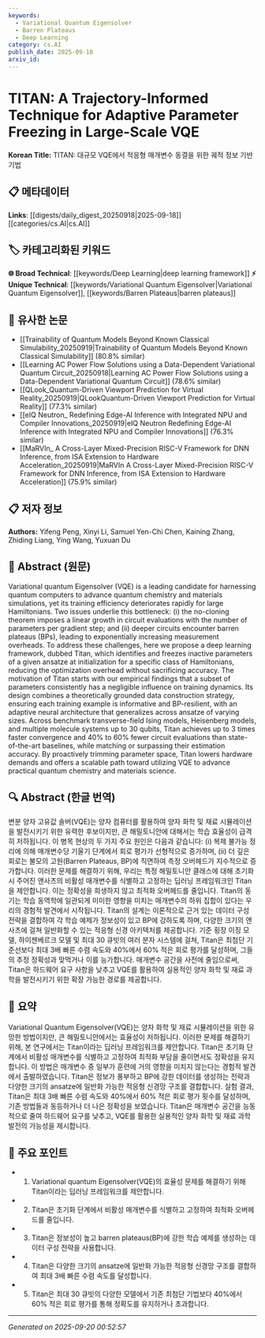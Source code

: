 ```yaml
---
keywords:
  - Variational Quantum Eigensolver
  - Barren Plateaus
  - Deep Learning
category: cs.AI
publish_date: 2025-09-18
arxiv_id:
---
```


<!-- KEYWORD_LINKING_METADATA:
{
  "processed_timestamp": "2025-09-22 22:07:06.321139",
  "vocabulary_version": "1.0",
  "selected_keywords": [
    "Variational Quantum Eigensolver",
    "Barren Plateaus",
    "Deep Learning"
  ],
  "rejected_keywords": [
    "Transverse-Field Ising Models"
  ],
  "similarity_scores": {
    "Variational Quantum Eigensolver": 0.85,
    "Barren Plateaus": 0.8,
    "Deep Learning": 0.7
  },
  "extraction_method": "AI_prompt_based",
  "budget_applied": true
}
-->

# TITAN: A Trajectory-Informed Technique for Adaptive Parameter Freezing in Large-Scale VQE

**Korean Title:** TITAN: 대규모 VQE에서 적응형 매개변수 동결을 위한 궤적 정보 기반 기법

## 📋 메타데이터

**Links**: [[digests/daily_digest_20250918|2025-09-18]]        [[categories/cs.AI|cs.AI]]

## 🏷️ 카테고리화된 키워드
**🌐 Broad Technical**: [[keywords/Deep Learning|deep learning framework]]
**⚡ Unique Technical**: [[keywords/Variational Quantum Eigensolver|Variational Quantum Eigensolver]], [[keywords/Barren Plateaus|barren plateaus]]

## 🔗 유사한 논문
- [[Trainability of Quantum Models Beyond Known Classical Simulability_20250919|Trainability of Quantum Models Beyond Known Classical Simulability]] (80.8% similar)
- [[Learning AC Power Flow Solutions using a Data-Dependent Variational Quantum Circuit_20250918|Learning AC Power Flow Solutions using a Data-Dependent Variational Quantum Circuit]] (78.6% similar)
- [[QLook_Quantum-Driven Viewport Prediction for Virtual Reality_20250919|QLookQuantum-Driven Viewport Prediction for Virtual Reality]] (77.3% similar)
- [[eIQ Neutron_ Redefining Edge-AI Inference with Integrated NPU and Compiler Innovations_20250919|eIQ Neutron Redefining Edge-AI Inference with Integrated NPU and Compiler Innovations]] (76.3% similar)
- [[MaRVIn_ A Cross-Layer Mixed-Precision RISC-V Framework for DNN Inference, from ISA Extension to Hardware Acceleration_20250919|MaRVIn A Cross-Layer Mixed-Precision RISC-V Framework for DNN Inference, from ISA Extension to Hardware Acceleration]] (75.9% similar)

## 📋 저자 정보

**Authors:** Yifeng Peng, Xinyi Li, Samuel Yen-Chi Chen, Kaining Zhang, Zhiding Liang, Ying Wang, Yuxuan Du

## 📄 Abstract (원문)

Variational quantum Eigensolver (VQE) is a leading candidate for harnessing
quantum computers to advance quantum chemistry and materials simulations, yet
its training efficiency deteriorates rapidly for large Hamiltonians. Two issues
underlie this bottleneck: (i) the no-cloning theorem imposes a linear growth in
circuit evaluations with the number of parameters per gradient step; and (ii)
deeper circuits encounter barren plateaus (BPs), leading to exponentially
increasing measurement overheads. To address these challenges, here we propose
a deep learning framework, dubbed Titan, which identifies and freezes inactive
parameters of a given ansatze at initialization for a specific class of
Hamiltonians, reducing the optimization overhead without sacrificing accuracy.
The motivation of Titan starts with our empirical findings that a subset of
parameters consistently has a negligible influence on training dynamics. Its
design combines a theoretically grounded data construction strategy, ensuring
each training example is informative and BP-resilient, with an adaptive neural
architecture that generalizes across ansatze of varying sizes. Across benchmark
transverse-field Ising models, Heisenberg models, and multiple molecule systems
up to 30 qubits, Titan achieves up to 3 times faster convergence and 40% to 60%
fewer circuit evaluations than state-of-the-art baselines, while matching or
surpassing their estimation accuracy. By proactively trimming parameter space,
Titan lowers hardware demands and offers a scalable path toward utilizing VQE
to advance practical quantum chemistry and materials science.

## 🔍 Abstract (한글 번역)

변분 양자 고유값 솔버(VQE)는 양자 컴퓨터를 활용하여 양자 화학 및 재료 시뮬레이션을 발전시키기 위한 유력한 후보이지만, 큰 해밀토니안에 대해서는 학습 효율성이 급격히 저하됩니다. 이 병목 현상의 두 가지 주요 원인은 다음과 같습니다: (i) 복제 불가능 정리에 의해 매개변수당 기울기 단계에서 회로 평가가 선형적으로 증가하며, (ii) 더 깊은 회로는 불모의 고원(Barren Plateaus, BP)에 직면하여 측정 오버헤드가 지수적으로 증가합니다. 이러한 문제를 해결하기 위해, 우리는 특정 해밀토니안 클래스에 대해 초기화 시 주어진 앤사츠의 비활성 매개변수를 식별하고 고정하는 딥러닝 프레임워크인 Titan을 제안합니다. 이는 정확성을 희생하지 않고 최적화 오버헤드를 줄입니다. Titan의 동기는 학습 동역학에 일관되게 미미한 영향을 미치는 매개변수의 하위 집합이 있다는 우리의 경험적 발견에서 시작됩니다. Titan의 설계는 이론적으로 근거 있는 데이터 구성 전략을 결합하여 각 학습 예제가 정보성이 있고 BP에 강하도록 하며, 다양한 크기의 앤사츠에 걸쳐 일반화할 수 있는 적응형 신경 아키텍처를 제공합니다. 기준 횡장 이징 모델, 하이젠베르크 모델 및 최대 30 큐빗의 여러 분자 시스템에 걸쳐, Titan은 최첨단 기준선보다 최대 3배 빠른 수렴 속도와 40%에서 60% 적은 회로 평가를 달성하며, 그들의 추정 정확성과 맞먹거나 이를 능가합니다. 매개변수 공간을 사전에 줄임으로써, Titan은 하드웨어 요구 사항을 낮추고 VQE를 활용하여 실용적인 양자 화학 및 재료 과학을 발전시키기 위한 확장 가능한 경로를 제공합니다.

## 📝 요약

Variational Quantum Eigensolver(VQE)는 양자 화학 및 재료 시뮬레이션을 위한 유망한 방법이지만, 큰 해밀토니안에서는 효율성이 저하됩니다. 이러한 문제를 해결하기 위해, 본 연구에서는 Titan이라는 딥러닝 프레임워크를 제안합니다. Titan은 초기화 단계에서 비활성 매개변수를 식별하고 고정하여 최적화 부담을 줄이면서도 정확성을 유지합니다. 이 방법은 매개변수 중 일부가 훈련에 거의 영향을 미치지 않는다는 경험적 발견에서 출발하였습니다. Titan은 정보가 풍부하고 BP에 강한 데이터를 생성하는 전략과 다양한 크기의 ansatze에 일반화 가능한 적응형 신경망 구조를 결합합니다. 실험 결과, Titan은 최대 3배 빠른 수렴 속도와 40%에서 60% 적은 회로 평가 횟수를 달성하며, 기존 방법들과 동등하거나 더 나은 정확성을 보였습니다. Titan은 매개변수 공간을 능동적으로 줄여 하드웨어 요구를 낮추고, VQE를 활용한 실용적인 양자 화학 및 재료 과학 발전의 가능성을 제시합니다.

## 🎯 주요 포인트

- 1. Variational quantum Eigensolver(VQE)의 효율성 문제를 해결하기 위해 Titan이라는 딥러닝 프레임워크를 제안합니다.

- 2. Titan은 초기화 단계에서 비활성 매개변수를 식별하고 고정하여 최적화 오버헤드를 줄입니다.

- 3. Titan은 정보성이 높고 barren plateaus(BP)에 강한 학습 예제를 생성하는 데이터 구성 전략을 사용합니다.

- 4. Titan은 다양한 크기의 ansatze에 일반화 가능한 적응형 신경망 구조를 결합하여 최대 3배 빠른 수렴 속도를 달성합니다.

- 5. Titan은 최대 30 큐빗의 다양한 모델에서 기존 최첨단 기법보다 40%에서 60% 적은 회로 평가를 통해 정확도를 유지하거나 초과합니다.

---

*Generated on 2025-09-20 00:52:57*